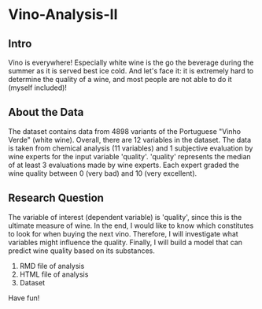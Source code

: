 # Vino-Analysis-II

## Intro
Vino is everywhere! Especially white wine is the go the beverage during the summer as it is served best ice cold.
And let's face it: it is extremely hard to determine the quality of a wine, and most people are not able to do it (myself included)!

## About the Data
The dataset contains data from 4898 variants of the Portuguese "Vinho Verde" (white wine). Overall, there are 12 variables in the dataset.
The data is taken from chemical analysis (11 variables) and 1 subjective evaluation by wine experts for the input variable 'quality'.
'quality' represents the median of at least 3 evaluations made by wine experts. Each expert graded the wine quality between 0 (very bad) and 10 (very excellent).

## Research Question

The variable of interest (dependent variable) is 'quality', since this is the ultimate measure of wine.
In the end, I would like to know which constitutes to look for when buying the next vino.
Therefore, I will investigate what variables might influence the quality.
Finally, I will build a model that can predict wine quality based on its substances.


1. RMD file of analysis
2. HTML file of analysis
3. Dataset

Have fun!
